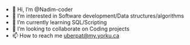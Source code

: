 - 👋 Hi, I’m @Nadim-coder
- 👀 I’m interested in Software development/Data structures/algorithms 
- 🌱 I’m currently learning SQL/Scripting
- 💞️ I’m looking to collaborate on Coding projects
- 📫 How to reach me uberpat@my.yorku.ca

<!---
Nadim-coder/Nadim-coder is a ✨ special ✨ repository because its `README.md` (this file) appears on your GitHub profile.
You can click the Preview link to take a look at your changes.
--->
